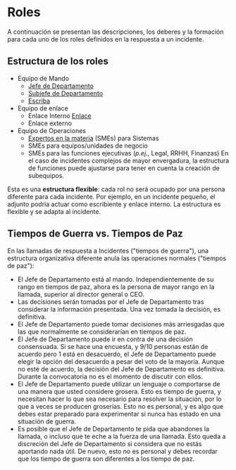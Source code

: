 # Roles

A continuación se presentan las descripciones, los deberes y la formación para cada uno de los roles definidos en la respuesta a un incidente.

## Estructura de los roles

* Equipo de Mando
  * [Jefe de Departamento](https://github.com/IES-Rafael-Alberti/incident-response-plan-plantilla/blob/2024-4.1-G1/roles/role-1-Jefe-de-Departamento.md)
  * [Subjefe de Departamento](https://github.com/IES-Rafael-Alberti/incident-response-plan-plantilla/blob/2024-4.1-G1/roles/role-2-subjefe.md)
  * [Escriba](https://github.com/IES-Rafael-Alberti/incident-response-plan-plantilla/blob/2024-4.1-G1/roles/role-3-scribe.md)
* Equipo de enlace
  * Enlace Interno [Enlace](https://github.com/IES-Rafael-Alberti/incident-response-plan-plantilla/blob/2024-4.1-G1/roles/role-5-liaison.md)
  * Enlace externo
* Equipo de Operaciones
  * [Expertos en la materia](https://github.com/IES-Rafael-Alberti/incident-response-plan-plantilla/blob/2024-4.1-G1/roles/role-4-experto.md) (SMEs) para Sistemas
  * SMEs para equipos/unidades de negocio
  * SMEs para las funciones ejecutivas (_p.ej._, Legal, RRHH, Finanzas)
En el caso de incidentes complejos de mayor envergadura, la estructura de funciones puede ajustarse para tener en cuenta la creación de subequipos.

Esta es una **estructura flexible**: cada rol no será ocupado por una persona diferente para cada incidente. Por ejemplo, en un incidente pequeño, el adjunto podría actuar como escribiente y enlace interno. La estructura es flexible y se adapta al incidente.

## Tiempos de Guerra vs. Tiempos de Paz

En las llamadas de respuesta a Incidentes ("tiempos de guerra"), una estructura organizativa diferente anula las operaciones normales ("tiempos de paz"):

* El Jefe de Departamento está al mando. Independientemente de su rango en tiempos de paz, ahora es la persona de mayor rango en la llamada, superior al director general o CEO.
* Las decisiones serán tomadas por el Jefe de Departamento tras considerar la información presentada. Una vez tomada la decisión, es definitiva.
* El Jefe de Departamento puede tomar decisiones más arriesgadas que las que normalmente se considerarían en tiempos de paz.
* El Jefe de Departamento puede ir en contra de una decisión consensuada. Si se hace una encuesta, y 9/10 personas están de acuerdo pero 1 está en desacuerdo, el Jefe de Departamento puede elegir la opción del desacuerdo a pesar del voto de la mayoría. Aunque no esté de acuerdo, la decisión del Jefe de Departamento es definitiva. Durante la convocatoria no es el momento de discutir con ellos.
* El Jefe de Departamento puede utilizar un lenguaje o comportarse de una manera que usted considere grosera. Esto es tiempo de guerra, y necesitan hacer lo que sea necesario para resolver la situación, por lo que a veces se producen groserías. Esto no es personal, y es algo que debes estar preparado para experimentar si nunca has estado en una situación de guerra.
* Es posible que el Jefe de Departamento te pida que abandones la llamada, o incluso que te eche a la fuerza de una llamada. Esto queda a discreción del Jefe de Departamento si considera que no estás aportando nada útil. De nuevo, esto no es personal y debes recordar que los tiempo de guerra son diferentes a los tiempo de paz.
